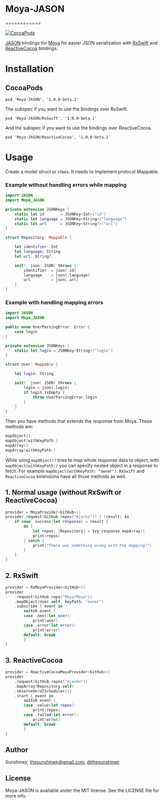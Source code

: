 # Moya-JASON
============

[![CocoaPods](https://img.shields.io/cocoapods/v/Moya-JASON.svg)](https://github.com/DroidsOnRoids/Moya-JASON)

[JASON](https://github.com/delba/JASON) bindings for
[Moya](https://github.com/Moya/Moya) for easier JSON serialization with [RxSwift](https://github.com/ReactiveX/RxSwift) and [ReactiveCocoa](https://github.com/ReactiveCocoa/ReactiveCocoa) bindings.

# Installation

## CocoaPods

```
pod 'Moya-JASON', '1.0.0-beta.1'
```

The subspec if you want to use the bindings over RxSwift.
```
pod 'Moya-JASON/RxSwift', '1.0.0-beta.1'
```

And the subspec if you want to use the bindings over ReactiveCocoa.
```
pod 'Moya-JASON/ReactiveCocoa', '1.0.0-beta.1'
```

# Usage

Create a model struct or class. It needs to implement protocol Mappable.

### Example without handling errors while mapping

```swift
import JASON
import Moya_JASON

private extension JSONKeys {
    static let id       = JSONKey<Int>("id")
    static let language = JSONKey<String>("language")
    static let url      = JSONKey<String?>("url")
}

struct Repository: Mappable {

    let identifier: Int
    let language: String
    let url: String?

    init(_ json: JSON) throws {
        identifier  = json[.id]
        language    = json[.language]
        url         = json[.url]
    }
}
```

### Example with handling mapping errors
```swift
import JASON
import Moya_JASON

public enum UserParsingError: Error {
    case login
}

private extension JSONKeys {
    static let login = JSONKey<String>("login")
}

struct User: Mappable {

    let login: String

    init(_ json: JSON) throws {
        login = json[.login]
        if login.isEmpty {
            throw UserParsingError.login
        }
    }
}
```

Then you have methods that extends the response from Moya. These methods are:
```swift
mapObject()
mapObject(withKeyPath:)
mapArray()
mapArray(withKeyPath:)
```

While using `mapObject()` tries to map whole response data to object,
with `mapObject(withKeyPath:)` you can specify nested object in a response to
fetch. For example `mapObject(withKeyPath: "owner")`. `RxSwift` and `ReactiveCocoa` extensions have all those methods as well.

## 1. Normal usage (without RxSwift or ReactiveCocoa)

```swift
provider = MoyaProvider<GitHub>()
provider.request(GitHub.repos("mjacko")) { (result) in
    if case .success(let response) = result {
        do {
            let repos: [Repository] = try response.mapArray()
            print(repos)
        } catch {
            print("There was something wrong with the mapping!")
        }
    }
}
```

## 2. RxSwift
```swift
provider = RxMoyaProvider<GitHub>()
provider
    .request(GitHub.repo("Moya/Moya"))
    .mapObject(User.self, keyPath: "owner")
    .subscribe { event in
        switch event {
        case .next(let user):
            print(user)
        case .error(let error):
            print(error)
        default: break
        }
}
```

## 3. ReactiveCocoa
```swift
provider = ReactiveCocoaMoyaProvider<GitHub>()
provider
    .request(GitHub.repos("mjacko"))
    .mapArray(Repository.self)
    .observeOn(UIScheduler())
    .start { event in
        switch event {
        case .value(let repos):
            print(repos)
        case .failed(let error):
            print(error)
        default: break
        }
}
```

## Author

Sunshinejr, thesunshinejr@gmail.com, <a href="https://twitter.com/thesunshinejr">@thesunshinejr</a>

## License

Moya-JASON is available under the MIT license. See the LICENSE file for more info.
